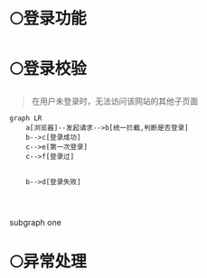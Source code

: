 # 🌕登录功能


# 🌕登录校验
>在用户未登录时，无法访问该网站的其他子页面

```mermaid
graph LR
	a[浏览器]--发起请求-->b[统一拦截,判断是否登录]
	b-->c[登录成功]
	c-->e[第一次登录]
	c-->f[登录过]


	b-->d[登录失败]

	


```

subgraph one

# 🌕异常处理


